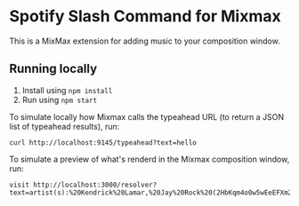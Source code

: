 # Spotify Slash Command for Mixmax
This is a MixMax extension for adding music to your composition window.

## Running locally

1. Install using `npm install`
2. Run using `npm start`

To simulate locally how Mixmax calls the typeahead URL (to return a JSON list of typeahead results), run:

```
curl http://localhost:9145/typeahead?text=hello
```

To simulate a preview of what's renderd in the Mixmax composition window, run:

```
visit http://localhost:3000/resolver?text=artist(s):%20Kendrick%20Lamar,%20Jay%20Rock%20(2HbKqm4o0w5wEeEFXm2sD4)
```
